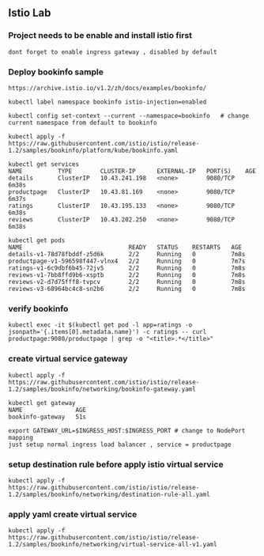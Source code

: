 

## Istio Lab

### Project needs to be enable and install istio first 
    dont forget to enable ingress gateway , disabled by default

### Deploy bookinfo sample 

    https://archive.istio.io/v1.2/zh/docs/examples/bookinfo/
    
    kubectl label namespace bookinfo istio-injection=enabled
    
    kubectl config set-context --current --namespace=bookinfo   # change current namespace from default to bookinfo
    
    kubectl apply -f https://raw.githubusercontent.com/istio/istio/release-1.2/samples/bookinfo/platform/kube/bookinfo.yaml 
    
    kubectl get services
    NAME          TYPE        CLUSTER-IP      EXTERNAL-IP   PORT(S)    AGE
    details       ClusterIP   10.43.241.198   <none>        9080/TCP   6m38s
    productpage   ClusterIP   10.43.81.169    <none>        9080/TCP   6m37s
    ratings       ClusterIP   10.43.195.133   <none>        9080/TCP   6m38s
    reviews       ClusterIP   10.43.202.250   <none>        9080/TCP   6m38s
    
    kubectl get pods
    NAME                              READY   STATUS    RESTARTS   AGE
    details-v1-78d78fbddf-z5d6k       2/2     Running   0          7m8s
    productpage-v1-596598f447-vlnx4   2/2     Running   0          7m7s
    ratings-v1-6c9dbf6b45-72jv5       2/2     Running   0          7m8s
    reviews-v1-7bb8ffd9b6-xsptb       2/2     Running   0          7m8s
    reviews-v2-d7d75fff8-tvpcv        2/2     Running   0          7m8s
    reviews-v3-68964bc4c8-sn2b6       2/2     Running   0          7m8s

### verify bookinfo 

    kubectl exec -it $(kubectl get pod -l app=ratings -o jsonpath='{.items[0].metadata.name}') -c ratings -- curl productpage:9080/productpage | grep -o "<title>.*</title>"

                                   
### create virtual service gateway

    kubectl apply -f https://raw.githubusercontent.com/istio/istio/release-1.2/samples/bookinfo/networking/bookinfo-gateway.yaml 
    
    kubectl get gateway
    NAME               AGE
    bookinfo-gateway   51s
    
    export GATEWAY_URL=$INGRESS_HOST:$INGRESS_PORT # change to NodePort mapping
    just setup normal ingress load balancer , service = productpage


### setup destination rule before apply istio virtual service

    kubectl apply -f https://raw.githubusercontent.com/istio/istio/release-1.2/samples/bookinfo/networking/destination-rule-all.yaml

### apply yaml create virtual service 
    kubectl apply -f https://raw.githubusercontent.com/istio/istio/release-1.2/samples/bookinfo/networking/virtual-service-all-v1.yaml










